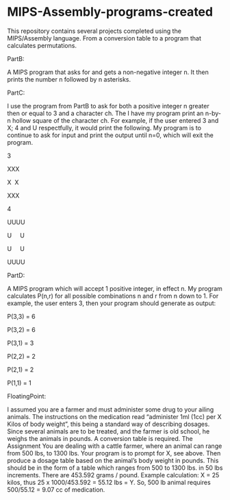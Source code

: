 # MIPS-Assembly-programs-created
This repository contains several projects completed using the MIPS/Assembly language. From a conversion table to a program that calculates permutations.

PartB:

A MIPS program that asks for and gets a non-negative integer n.
It then prints the number n followed by n asterisks. 

PartC:

I use the program from PartB to ask for both a positive integer n greater then or equal to
3 and a character ch. The I have my program print an n-by-n hollow square of the character ch.
For example, if the user entered 3 and X; 4 and U respectfully, it would print the following. My
program is to continue to ask for input and print the output until n=0, which will exit the
program.

3

XXX

X &nbsp;X

XXX

4

UUUU

U &nbsp;&nbsp;&nbsp; U

U &nbsp;&nbsp;&nbsp; U

UUUU 



PartD:

A MIPS program which will accept 1 positive integer, in effect n. My program calculates P(n,r) for all possible combinations n and r from n down to 1. For example, the user
enters 3, then your program should generate as output:

P(3,3) = 6

P(3,2) = 6

P(3,1) = 3

P(2,2) = 2

P(2,1) = 2

P(1,1) = 1

FloatingPoint:


I assumed you are a farmer and must administer some drug to your ailing animals. The instructions
on the medication read “administer 1ml (1cc) per X Kilos of body weight”, this being a standard way of
describing dosages. Since several animals are to be treated, and the farmer is old school, he weighs the
animals in pounds. A conversion table is required.
The Assignment
You are dealing with a cattle farmer, where an animal can range from 500 lbs, to 1300 lbs. Your
program is to prompt for X, see above. Then produce a dosage table based on the animal’s body weight
in pounds. This should be in the form of a table which ranges from 500 to 1300 lbs. in 50 lbs increments.
There are 453.592 grams / pound.
Example calculation:
X = 25 kilos, thus 25 x 1000/453.592 = 55.12 lbs = Y.
So, 500 lb animal requires 500/55.12 = 9.07 cc of medication.

